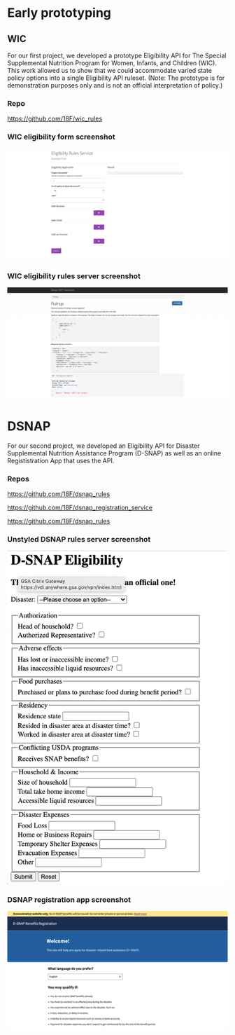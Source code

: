 # Early prototyping

## WIC

For our first project, we developed a prototype Eligibility API for The Special Supplemental Nutrition Program for Women, Infants, and Children (WIC). This work allowed us to show that we could accommodate varied state policy options into a single Eligibility API ruleset. (Note: The prototype is for demonstration purposes only and is not an official interpretation of policy.)

### Repo

https://github.com/18F/wic_rules

### WIC eligibility form screenshot

![WIC eligibility rules server screenshot](/assets/screenshot-wic-form.png)

### WIC eligibility rules server screenshot

![WIC eligibility rules server screenshot](/assets/screenshot-wic-api-docs.png)

# DSNAP

For our second project, we developed an Eligibility API for Disaster Supplemental Nutrition Assistance Program (D-SNAP) as well as an online Regististration App that uses the API.

### Repos

https://github.com/18F/dsnap_rules

https://github.com/18F/dsnap_registration_service

https://github.com/18F/dsnap_rules

### Unstyled DSNAP rules server screenshot

![Unstyled DSNAP rules server screenshot](/assets/screenshot-dsnap-rules.png)

### DSNAP registration app screenshot

![DSNAP registration app screenshot](/assets/screenshot-dsnap-reg.png)
